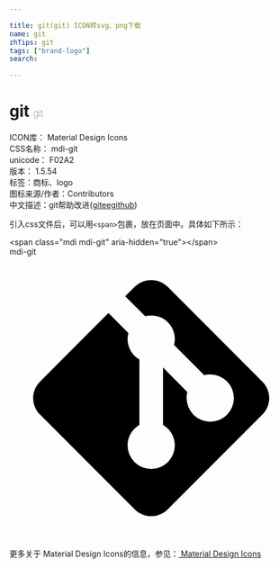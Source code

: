 ```yaml
---

title: git(git) ICON转svg、png下载
name: git
zhTips: git
tags: ["brand-logo"]
search: 

---
```


# git  <small style="font-size: 60%;font-weight: 100">git</small>


<div class="detail-page">
<p>
<span>
ICON库：
<span class="badge-secondary badge">Material Design Icons</span> 
</span>
<br/>
<span>
CSS名称：
<span class="badge-secondary badge">mdi-git</span> 
</span>
<br/>
<span>
unicode：
<span class="badge-secondary badge">F02A2</span> 
<copy-btn content='F02A2' btn-title=""></copy-btn>
<copy-btn :content='String.fromCodePoint(parseInt("F02A2", 16))' btn-title="复制U"></copy-btn>
</span>
<br/>
<span>
版本：
<span class="badge-secondary badge">1.5.54</span> 
</span><br/><span>标签：<span class="badge-light badge"><router-link to="/tags/brand-logo.html">商标、logo</router-link></span></span>
<br/>
<span>图标来源/作者：<span class="badge-light badge">Contributors</span></span> 
<br/>
<span class="zh-detail">中文描述：<span class="badge-primary badge">git</span><span class="help-link"><span>帮助改进</span>(<a href="https://gitee.com/liuwave/icon-helper/edit/master/json/material/git.json" target="_blank" rel="noopener noreferrer">gitee</a><a href="https://github.com/liuwave/icon-helper/edit/master/json/material/git.json" target="_blank" rel="noopener noreferrer">github</a></span>)</span><br/>
</p>
</div>
<div class="alert alert-dark">
  <i class="mdi mdi-git mdi-48px"></i>
  <i class="mdi mdi-git mdi-36px"></i>
  <i class="mdi mdi-git mdi-24px"></i>
  <i class="mdi mdi-git mdi-18px"></i>
</div>
<div>
  <p>引入css文件后，可以用<code>&lt;span&gt;</code>包裹，放在页面中。具体如下所示：    
  </p>
  <div class="alert alert-primary" style="font-size: 14px">
    &lt;span class="mdi mdi-git" aria-hidden="true"&gt;&lt;/span&gt;
    <copy-btn content='<span class="mdi mdi-git" aria-hidden="true"></span>'></copy-btn>
  </div>
  <div class="alert alert-secondary">
    <i class="mdi mdi-git"
    style="font-size: 24px"
    aria-hidden="true"></i> mdi-git
    <copy-btn content="mdi-git" btn-title="复制图标名称"></copy-btn>
  </div>
</div>
<div id="svg" class="svg-wrap">
<svg xmlns="http://www.w3.org/2000/svg" viewBox="0 0 24 24"><path d="M2.6,10.59L8.38,4.8L10.07,6.5C9.83,7.35 10.22,8.28 11,8.73V14.27C10.4,14.61 10,15.26 10,16A2,2 0 0,0 12,18A2,2 0 0,0 14,16C14,15.26 13.6,14.61 13,14.27V9.41L15.07,11.5C15,11.65 15,11.82 15,12A2,2 0 0,0 17,14A2,2 0 0,0 19,12A2,2 0 0,0 17,10C16.82,10 16.65,10 16.5,10.07L13.93,7.5C14.19,6.57 13.71,5.55 12.78,5.16C12.35,5 11.9,4.96 11.5,5.07L9.8,3.38L10.59,2.6C11.37,1.81 12.63,1.81 13.41,2.6L21.4,10.59C22.19,11.37 22.19,12.63 21.4,13.41L13.41,21.4C12.63,22.19 11.37,22.19 10.59,21.4L2.6,13.41C1.81,12.63 1.81,11.37 2.6,10.59Z" /></svg>
</div>
<detail full-name='mdi-git'></detail>
    
<div><p>更多关于 Material Design Icons的信息，参见：<a target="_blank" href="https://iconhelper.cn/material.html"> Material Design Icons</a>
</p></div>
